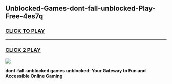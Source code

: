 
## Unblocked-Games-dont-fall-unblocked-Play-Free-4es7q
<h3>
<a href="https://premium76.site?title=dont-fall-unblocked&ref=18A1">CLICK TO PLAY</a></h3>
<hr>

<h3>
<a href="https://premium76.site?title=dont-fall-unblocked&ref=18A1">CLICK 2 PLAY</a>
  
</h3>

<a href="https://premium76.site?title=dont-fall-unblocked&ref=18A1"><img src="https://clearcache.store/games.png"></a>


**dont-fall-unblocked games unblocked: Your Gateway to Fun and Accessible Online Gaming**
